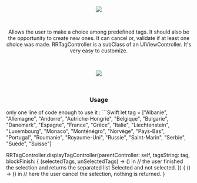 <br>
<p align="center">
  <img src ="https://raw.githubusercontent.com/remirobert/RRTagController/master/source/banner.png"/>
</p>
</br>

<p align="center"> Allows the user to make a choice among predefined tags. It should also be the opportunity to create new ones. It can cancel or, validate if at least one choice was made.
RRTagController is a subClass of an UIViewController. It's very easy to customize.</p>

<br>
<p align="center">
  <img src ="https://raw.githubusercontent.com/remirobert/RRTagController/master/source/anim.gif"/>
</p>
</br>

<h3 align="center">Usage</h3>
only one line of code enough to use it : 
```Swift
let tag = ["Albanie", "Allemagne", "Andorre", "Autriche-Hongrie", "Belgique", "Bulgarie", "Danemark", "Espagne", "France", "Grèce", "Italie", "Liechtenstein", "Luxembourg", "Monaco", "Monténégro", "Norvège", "Pays-Bas", "Portugal", "Roumanie", "Royaume-Uni", "Russie", "Saint-Marin", "Serbie", "Suède", "Suisse"]
        
RRTagController.displayTagController(parentController: self, tagsString: tag,
blockFinish: { (selectedTags, unSelectedTags) -> () in
  // the user finished the selection and returns the separated list Selected and not selected.
  }) { () -> () in
  // here the user cancel the selection, nothing is returned.
}
```

